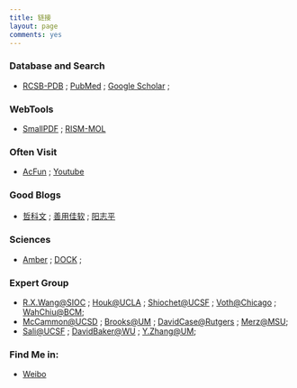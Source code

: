 ```yaml
---
title: 链接
layout: page
comments: yes
---
```


### Database and Search
- [RCSB-PDB](http://www.rcsb.org/pdb/home/home.do) ; [PubMed](http://www.ncbi.nlm.nih.gov/pubmed/) ; [Google Scholar](https://scholar.google.com/) ; 

### WebTools
- [SmallPDF](http://smallpdf.com/cn/) ; [RISM-MOL](https://compchemmpi.wikispaces.com/RISM-MOL)

### Often Visit
- [AcFun](http://www.acfun.tv/) ; [Youtube](https://www.youtube.com/)

### Good Blogs
- [哲科文](http://jerkwin.github.io/) ; [善用佳软](http://xbeta.info/)  ; [阳志平](http://www.yangzhiping.com/)

### Sciences
- [Amber](http://ambermd.org/) ; [DOCK](http://dock.compbio.ucsf.edu/) ; 

### Expert Group
- [R.X.Wang@SIOC](http://www.sioc-ccbg.ac.cn/) ; [Houk@UCLA](http://www.chem.ucla.edu/houk/index.html) ; [Shiochet@UCSF](http://www.bkslab.org/index.php) ; [Voth@Chicago](https://vothgroup.uchicago.edu/) ; [WahChiu@BCM](https://www.bcm.edu/research/labs/wah-chiu);
- [McCammon@UCSD](http://mccammon.ucsd.edu/) ; [Brooks@UM](http://brooks.chem.lsa.umich.edu/) ; [DavidCase@Rutgers](http://casegroup.rutgers.edu/) ; [Merz@MSU](http://www.merzgroup.org/);
- [Sali@UCSF](http://salilab.org/index.html) ; [DavidBaker@WU](http://www.bakerlab.org/) ; [Y.Zhang@UM](http://zhanglab.ccmb.med.umich.edu/); 

### Find Me in:
- [Weibo](http://weibo.com/234020806/) 
